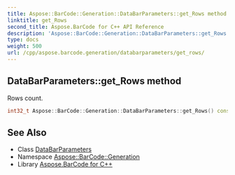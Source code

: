 ```yaml
---
title: Aspose::BarCode::Generation::DataBarParameters::get_Rows method
linktitle: get_Rows
second_title: Aspose.BarCode for C++ API Reference
description: 'Aspose::BarCode::Generation::DataBarParameters::get_Rows method. Rows count in C++.'
type: docs
weight: 500
url: /cpp/aspose.barcode.generation/databarparameters/get_rows/
---
```

## DataBarParameters::get_Rows method


Rows count.

```cpp
int32_t Aspose::BarCode::Generation::DataBarParameters::get_Rows() const
```

## See Also

* Class [DataBarParameters](../)
* Namespace [Aspose::BarCode::Generation](../../)
* Library [Aspose.BarCode for C++](../../../)
